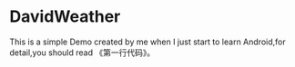 # DavidWeather
This is a simple Demo created by me when I  just start to learn Android,for detail,you should read 《第一行代码》。
